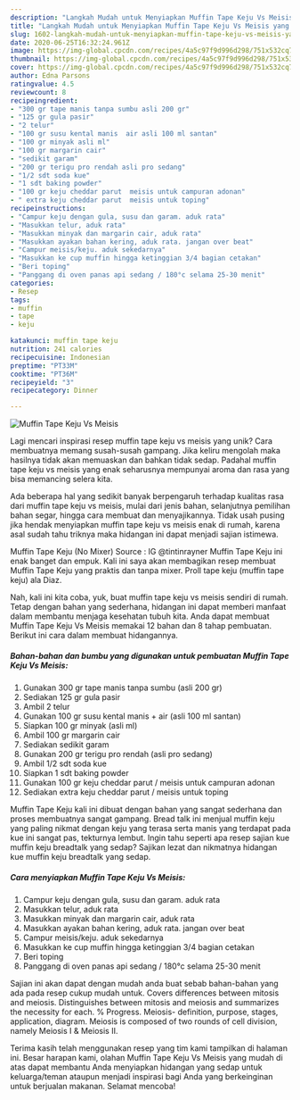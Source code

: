 ```yaml
---
description: "Langkah Mudah untuk Menyiapkan Muffin Tape Keju Vs Meisis yang Menggugah Selera"
title: "Langkah Mudah untuk Menyiapkan Muffin Tape Keju Vs Meisis yang Menggugah Selera"
slug: 1602-langkah-mudah-untuk-menyiapkan-muffin-tape-keju-vs-meisis-yang-menggugah-selera
date: 2020-06-25T16:32:24.961Z
image: https://img-global.cpcdn.com/recipes/4a5c97f9d996d298/751x532cq70/muffin-tape-keju-vs-meisis-foto-resep-utama.jpg
thumbnail: https://img-global.cpcdn.com/recipes/4a5c97f9d996d298/751x532cq70/muffin-tape-keju-vs-meisis-foto-resep-utama.jpg
cover: https://img-global.cpcdn.com/recipes/4a5c97f9d996d298/751x532cq70/muffin-tape-keju-vs-meisis-foto-resep-utama.jpg
author: Edna Parsons
ratingvalue: 4.5
reviewcount: 8
recipeingredient:
- "300 gr tape manis tanpa sumbu asli 200 gr"
- "125 gr gula pasir"
- "2 telur"
- "100 gr susu kental manis  air asli 100 ml santan"
- "100 gr minyak asli ml"
- "100 gr margarin cair"
- "sedikit garam"
- "200 gr terigu pro rendah asli pro sedang"
- "1/2 sdt soda kue"
- "1 sdt baking powder"
- "100 gr keju cheddar parut  meisis untuk campuran adonan"
- " extra keju cheddar parut  meisis untuk toping"
recipeinstructions:
- "Campur keju dengan gula, susu dan garam. aduk rata"
- "Masukkan telur, aduk rata"
- "Masukkan minyak dan margarin cair, aduk rata"
- "Masukkan ayakan bahan kering, aduk rata. jangan over beat"
- "Campur meisis/keju. aduk sekedarnya"
- "Masukkan ke cup muffin hingga ketinggian 3/4 bagian cetakan"
- "Beri toping"
- "Panggang di oven panas api sedang / 180°c selama 25-30 menit"
categories:
- Resep
tags:
- muffin
- tape
- keju

katakunci: muffin tape keju 
nutrition: 241 calories
recipecuisine: Indonesian
preptime: "PT33M"
cooktime: "PT36M"
recipeyield: "3"
recipecategory: Dinner

---
```



![Muffin Tape Keju Vs Meisis](https://img-global.cpcdn.com/recipes/4a5c97f9d996d298/751x532cq70/muffin-tape-keju-vs-meisis-foto-resep-utama.jpg)

Lagi mencari inspirasi resep muffin tape keju vs meisis yang unik? Cara membuatnya memang susah-susah gampang. Jika keliru mengolah maka hasilnya tidak akan memuaskan dan bahkan tidak sedap. Padahal muffin tape keju vs meisis yang enak seharusnya mempunyai aroma dan rasa yang bisa memancing selera kita.

Ada beberapa hal yang sedikit banyak berpengaruh terhadap kualitas rasa dari muffin tape keju vs meisis, mulai dari jenis bahan, selanjutnya pemilihan bahan segar, hingga cara membuat dan menyajikannya. Tidak usah pusing jika hendak menyiapkan muffin tape keju vs meisis enak di rumah, karena asal sudah tahu triknya maka hidangan ini dapat menjadi sajian istimewa.

Muffin Tape Keju (No Mixer) Source : IG @tintinrayner Muffin Tape Keju ini enak banget dan empuk. Kali ini saya akan membagikan resep membuat Muffin Tape Keju yang praktis dan tanpa mixer. Proll tape keju (muffin tape keju) ala Diaz.


Nah, kali ini kita coba, yuk, buat muffin tape keju vs meisis sendiri di rumah. Tetap dengan bahan yang sederhana, hidangan ini dapat memberi manfaat dalam membantu menjaga kesehatan tubuh kita. Anda dapat membuat Muffin Tape Keju Vs Meisis memakai 12 bahan dan 8 tahap pembuatan. Berikut ini cara dalam membuat hidangannya.

<!--inarticleads1-->

##### Bahan-bahan dan bumbu yang digunakan untuk pembuatan Muffin Tape Keju Vs Meisis:

1. Gunakan 300 gr tape manis tanpa sumbu (asli 200 gr)
1. Sediakan 125 gr gula pasir
1. Ambil 2 telur
1. Gunakan 100 gr susu kental manis + air (asli 100 ml santan)
1. Siapkan 100 gr minyak (asli ml)
1. Ambil 100 gr margarin cair
1. Sediakan sedikit garam
1. Gunakan 200 gr terigu pro rendah (asli pro sedang)
1. Ambil 1/2 sdt soda kue
1. Siapkan 1 sdt baking powder
1. Gunakan 100 gr keju cheddar parut / meisis untuk campuran adonan
1. Sediakan  extra keju cheddar parut / meisis untuk toping


Muffin Tape Keju kali ini dibuat dengan bahan yang sangat sederhana dan proses membuatnya sangat gampang. Bread talk ini menjual muffin keju yang paling nikmat dengan keju yang terasa serta manis yang terdapat pada kue ini sangat pas, tekturnya lembut. Ingin tahu seperti apa resep sajian kue muffin keju breadtalk yang sedap? Sajikan lezat dan nikmatnya hidangan kue muffin keju breadtalk yang sedap. 

<!--inarticleads2-->

##### Cara menyiapkan Muffin Tape Keju Vs Meisis:

1. Campur keju dengan gula, susu dan garam. aduk rata
1. Masukkan telur, aduk rata
1. Masukkan minyak dan margarin cair, aduk rata
1. Masukkan ayakan bahan kering, aduk rata. jangan over beat
1. Campur meisis/keju. aduk sekedarnya
1. Masukkan ke cup muffin hingga ketinggian 3/4 bagian cetakan
1. Beri toping
1. Panggang di oven panas api sedang / 180°c selama 25-30 menit


Sajian ini akan dapat dengan mudah anda buat sebab bahan-bahan yang ada pada resep cukup mudah untuk. Covers differences between mitosis and meiosis. Distinguishes between mitosis and meiosis and summarizes the necessity for each. % Progress. Meiosis- definition, purpose, stages, application, diagram. Meiosis is composed of two rounds of cell division, namely Meiosis I &amp; Meiosis II. 

Terima kasih telah menggunakan resep yang tim kami tampilkan di halaman ini. Besar harapan kami, olahan Muffin Tape Keju Vs Meisis yang mudah di atas dapat membantu Anda menyiapkan hidangan yang sedap untuk keluarga/teman ataupun menjadi inspirasi bagi Anda yang berkeinginan untuk berjualan makanan. Selamat mencoba!
